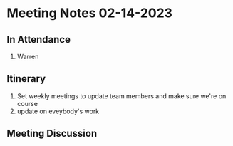 # Meeting Notes 02-14-2023

## In Attendance

1. Warren

## Itinerary

1. Set weekly meetings to update team members and make sure we're on course
2. update on eveybody's work

## Meeting Discussion
